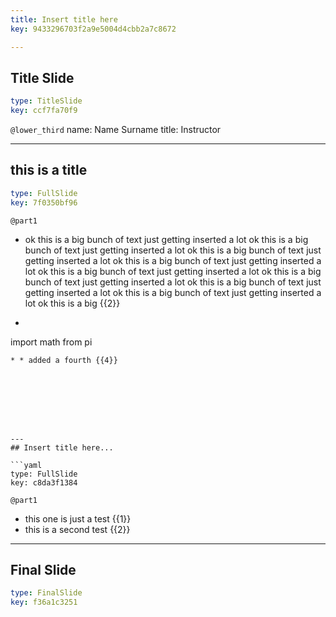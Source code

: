 ```yaml
---
title: Insert title here
key: 9433296703f2a9e5004d4cbb2a7c8672

---
```

## Title Slide

```yaml
type: TitleSlide
key: ccf7fa70f9
```





`@lower_third`
name: Name Surname
title: Instructor




---
## this is a title

```yaml
type: FullSlide
key: 7f0350bf96
```

`@part1`
* ok this is a big bunch of text just getting inserted a lot ok this is a big bunch of text just getting inserted a lot ok this is a big bunch of text just getting inserted a lot ok this is a big bunch of text just getting inserted a lot ok this is a big bunch of text just getting inserted a lot ok this is a big bunch of text just getting inserted a lot ok this is a big bunch of text just getting inserted a lot ok this is a big bunch of text just getting inserted a lot ok this is a big  {{2}}
* ```{python}
import math from pi
``` {{3}}
* * added a fourth {{4}}








---
## Insert title here...

```yaml
type: FullSlide
key: c8da3f1384
```

`@part1`
* this one is just a test {{1}}
* this is a second test {{2}}








---
## Final Slide

```yaml
type: FinalSlide
key: f36a1c3251
```








